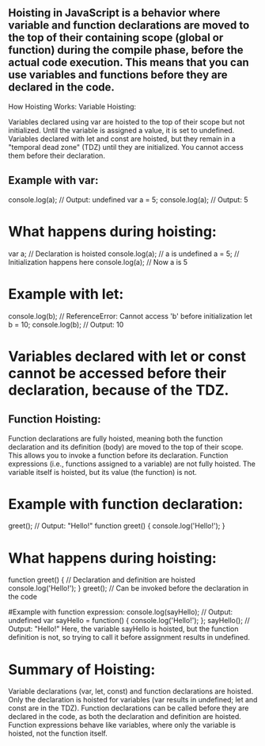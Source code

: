 ## Hoisting in JavaScript is a behavior where variable and function declarations are moved to the top of their containing scope (global or function) during the compile phase, before the actual code execution. This means that you can use variables and functions before they are declared in the code.

How Hoisting Works:
Variable Hoisting:

Variables declared using var are hoisted to the top of their scope but not initialized. Until the variable is assigned a value, it is set to undefined.
Variables declared with let and const are hoisted, but they remain in a "temporal dead zone" (TDZ) until they are initialized. You cannot access them before their declaration.

## Example with var:

console.log(a);  // Output: undefined
var a = 5;
console.log(a);  // Output: 5

# What happens during hoisting:
var a;  // Declaration is hoisted
console.log(a);  // a is undefined
a = 5;  // Initialization happens here
console.log(a);  // Now a is 5


# Example with let:
console.log(b);  // ReferenceError: Cannot access 'b' before initialization
let b = 10;
console.log(b);  // Output: 10

# Variables declared with let or const cannot be accessed before their declaration, because of the TDZ.

## Function Hoisting:

Function declarations are fully hoisted, meaning both the function declaration and its definition (body) are moved to the top of their scope. This allows you to invoke a function before its declaration.
Function expressions (i.e., functions assigned to a variable) are not fully hoisted. The variable itself is hoisted, but its value (the function) is not.

# Example with function declaration:
greet();  // Output: "Hello!"
function greet() {
  console.log('Hello!');
}


# What happens during hoisting:
function greet() {  // Declaration and definition are hoisted
  console.log('Hello!');
}
greet();  // Can be invoked before the declaration in the code


#Example with function expression:
console.log(sayHello);  // Output: undefined
var sayHello = function() {
  console.log('Hello!');
};
sayHello();  // Output: "Hello!"
Here, the variable sayHello is hoisted, but the function definition is not, so trying to call it before assignment results in undefined.

# Summary of Hoisting:
Variable declarations (var, let, const) and function declarations are hoisted.
Only the declaration is hoisted for variables (var results in undefined; let and const are in the TDZ).
Function declarations can be called before they are declared in the code, as both the declaration and definition are hoisted.
Function expressions behave like variables, where only the variable is hoisted, not the function itself.